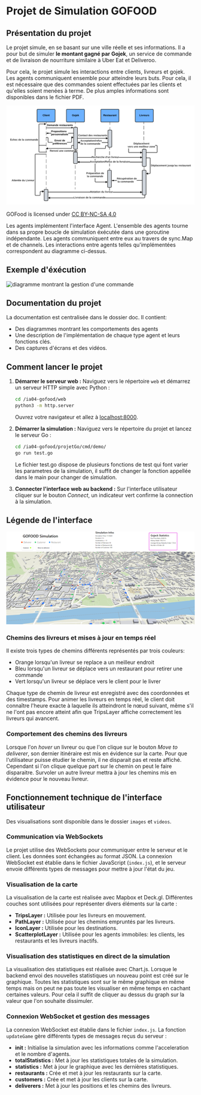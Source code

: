 # Projet de Simulation GOFOOD

## Présentation du projet

Le projet simule, en se basant sur une ville réelle et ses informations. Il a pour but de simuler **le montant gagné par Gojek**, un service de commande et de livraison de nourriture similaire à Uber Eat et Deliveroo.

Pour cela, le projet simule les interactions entre clients, livreurs et gojek. Les agents communiquent ensemble pour atteindre leurs buts. Pour cela, il  est nécessaire que des commandes soient effectuées par les clients et qu'elles soient menées à terme. De plus amples informations sont disponibles dans le fichier PDF.

![diagramme montrant la gestion d'une commande](doc/diagrammes/cycle_commande.png)

 <p xmlns:cc="http://creativecommons.org/ns#" xmlns:dct="http://purl.org/dc/terms/"><span property="dct:title">GOFood</span> is licensed under <a href="https://creativecommons.org/licenses/by-nc-sa/4.0/?ref=chooser-v1" target="_blank" rel="license noopener noreferrer" style="display:inline-block;">CC BY-NC-SA 4.0<img style="height:22px!important;margin-left:3px;vertical-align:text-bottom;" src="https://mirrors.creativecommons.org/presskit/icons/cc.svg?ref=chooser-v1" alt=""><img style="height:22px!important;margin-left:3px;vertical-align:text-bottom;" src="https://mirrors.creativecommons.org/presskit/icons/by.svg?ref=chooser-v1" alt=""><img style="height:22px!important;margin-left:3px;vertical-align:text-bottom;" src="https://mirrors.creativecommons.org/presskit/icons/nc.svg?ref=chooser-v1" alt=""><img style="height:22px!important;margin-left:3px;vertical-align:text-bottom;" src="https://mirrors.creativecommons.org/presskit/icons/sa.svg?ref=chooser-v1" alt=""></a></p> 
 
Les agents implémentent l'interface Agent. L'ensemble des agents tourne dans sa propre boucle de simulation éxécutée dans une goroutine indépendante. Les agents communiquent entre eux au travers de sync.Map et de channels. Les interactions entre agents telles qu'implémentées correspondent au diagramme ci-dessus.

## Exemple d'éxécution
![diagramme montrant la gestion d'une commande](doc/videos/lilleFastSimu.gif)

## Documentation du projet

La documentation est centralisée dans le dossier doc. Il contient:

- Des diagrammes montrant les comportements des agents
- Une description de l'implémentation de chaque type agent et leurs fonctions clés.
- Des captures d'écrans et des vidéos.

## Comment lancer le projet

1. **Démarrer le serveur web :**
   Naviguez vers le répertoire `web` et démarrez un serveur HTTP simple avec Python :
   ```sh
   cd /ia04-gofood/web
   python3 -m http.server
   ```
   Ouvrez votre navigateur et allez à [localhost:8000](http://localhost:8000).

2. **Démarrer la simulation :**
   Naviguez vers le répertoire du projet et lancez le serveur Go :
   ```sh
   cd /ia04-gofood/projetGo/cmd/demo/
   go run test.go
   ```

   Le fichier test.go dispose de plusieurs fonctions de test qui font varier les parametres de la simulation, il suffit de changer la fonction appellée dans le main pour changer de simulation.

3. **Connecter l'interface web au backend :**
    Sur l'interface utilisateur cliquer sur le bouton *Connect*, un indicateur vert confirme la connection à la simulation. 

## Légende de l'interface

![image de l'interface](doc/images/allUI.png)

### Chemins des livreurs et mises à jour en temps réel

Il existe trois types de chemins différents représentés par trois couleurs:
- Orange lorsqu'un livreur se replace a un meilleur endroit
- Bleu lorsqu'un livreur se déplace vers un restaurant pour retirer une commande
- Vert lorsqu'un livreur se déplace vers le client pour le livrer

Chaque type de chemin de livreur est enregistré avec des coordonnées et des timestamps. Pour animer les livreurs en temps réel, le client doit connaître l'heure exacte à laquelle ils atteindront le nœud suivant, même s'il ne l'ont pas encore atteint afin que TripsLayer affiche correctement les livreurs qui avancent.

### Comportement des chemins des livreurs

Lorsque l'on *hover* un livreur ou que l'on clique sur le bouton *Move to deliverer*, son dernier itinéraire est mis en évidence sur la carte. Pour que l'utilisateur puisse étudier le chemin, il ne disparait pas et reste affiché. Cependant si l'on clique quelque part sur le chemin on peut le faire disparaitre. Survoler un autre livreur mettra à jour les chemins mis en évidence pour le nouveau livreur.

## Fonctionnement technique de l'interface utilisateur

Des visualisations sont disponible dans le dossier `images` et `videos`.

### Communication via WebSockets

Le projet utilise des WebSockets pour communiquer entre le serveur et le client. Les données sont échangées au format JSON. La connexion WebSocket est établie dans le fichier JavaScript (`index.js`), et le serveur envoie différents types de messages pour mettre à jour l'état du jeu.

### Visualisation de la carte

La visualisation de la carte est réalisée avec Mapbox et Deck.gl. Différentes couches sont utilisées pour représenter divers éléments sur la carte :
- **TripsLayer :** Utilisée pour les livreurs en mouvement.
- **PathLayer :** Utilisée pour les chemins empruntés par les livreurs.
- **IconLayer :** Utilisée pour les destinations.
- **ScatterplotLayer :** Utilisée pour les agents immobiles: les clients, les restaurants et les livreurs inactifs.

### Visualisation des statistiques en direct de la simulation

La visualisation des statistiques est réalisée avec Chart.js. Lorsque le backend envoi des nouvelles statistiques un nouveau point est créé sur le graphique. Toutes les statistiques sont sur le même graphique en même temps mais on peut ne pas toute les visualiser en même temps en cachant certaines valeurs. Pour cela il suffit de cliquer au dessus du graph sur la valeur que l'on souhaite dissimuler.

### Connexion WebSocket et gestion des messages

La connexion WebSocket est établie dans le fichier `index.js`. La fonction `updateGame` gère différents types de messages reçus du serveur :

- **init :** Initialise la simulation avec les informations comme l'acceleration et le nombre d'agents.
- **totalStatistics :** Met à jour les statistiques totales de la simulation.
- **statistics :** Met à jour le graphique avec les dernières statistiques.
- **restaurants :** Crée et met à jour les restaurants sur la carte.
- **customers :** Crée et met à jour les clients sur la carte.
- **deliverers :** Met à jour les positions et les chemins des livreurs.
